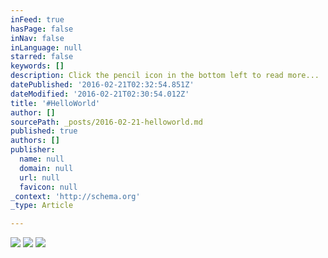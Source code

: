 ```yaml
---
inFeed: true
hasPage: false
inNav: false
inLanguage: null
starred: false
keywords: []
description: Click the pencil icon in the bottom left to read more...
datePublished: '2016-02-21T02:32:54.851Z'
dateModified: '2016-02-21T02:30:54.012Z'
title: '#HelloWorld'
author: []
sourcePath: _posts/2016-02-21-helloworld.md
published: true
authors: []
publisher:
  name: null
  domain: null
  url: null
  favicon: null
_context: 'http://schema.org'
_type: Article

---
```

![](https://the-grid-user-content.s3-us-west-2.amazonaws.com/fbb5908d-1bdc-4114-bb11-eb892c5c0dd4.png)
![](https://the-grid-user-content.s3-us-west-2.amazonaws.com/353c6e34-f73e-4ebd-a441-0d1e0419d9cd.jpg)
![](https://s3-us-west-2.amazonaws.com/the-grid-img/p/639502559069982167dacd15ba940addccd64433.jpg)
